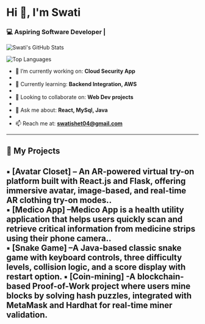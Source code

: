 
# Hi 👋, I'm Swati
### 💻 Aspiring Software Developer |

![Swati's GitHub Stats](https://github-readme-stats.vercel.app/api?username=swatishet09&show_icons=true&theme=radical)

![Top Languages](https://github-readme-stats.vercel.app/api/top-langs/?username=swatishet09&layout=compact&theme=radical)



- 🔭 I’m currently working on: **Cloud Security App**
- 
- 🌱 Currently learning: **Backend Integration, AWS**
- 
- 👯 Looking to collaborate on: **Web Dev projects**
- 
- 💬 Ask me about: **React, MySql, Java**
- 
- 📫 Reach me at: **swatishet04@gmail.com**

---

## 🚀 My Projects

▪ **[Avatar Closet]** – An AR-powered virtual try-on platform built with React.js and Flask, offering immersive avatar, image-based, and real-time AR clothing try-on modes..  
▪ **[Medico App]** –Medico App is a health utility application that helps users quickly scan and retrieve critical information from medicine strips using their phone camera..  
▪ **[Snake Game]** –A Java-based classic snake game with keyboard controls, three difficulty levels, collision logic, and a score display with restart option.
▪ **[Coin-mining]** -A blockchain-based Proof-of-Work project where users mine blocks by solving hash puzzles, integrated with MetaMask and Hardhat for real-time miner validation.
---
